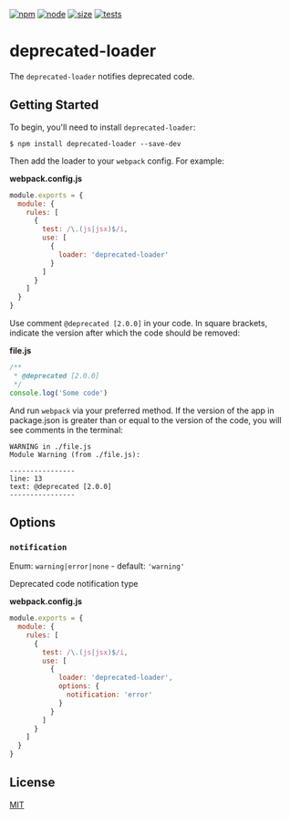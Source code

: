 [![npm][npm]][npm-url]
[![node][node]][node-url]
[![size][size]][size-url]
[![tests][tests]][tests-url]

# deprecated-loader

The `deprecated-loader` notifies deprecated code.

## Getting Started

To begin, you'll need to install `deprecated-loader`:

```console
$ npm install deprecated-loader --save-dev
```

Then add the loader to your `webpack` config. For example:

**webpack.config.js**

```js
module.exports = {
  module: {
    rules: [
      {
        test: /\.(js|jsx)$/i,
        use: [
          {
            loader: 'deprecated-loader'
          }
        ]
      }
    ]
  }
}
```

Use comment `@deprecated [2.0.0]` in your code.
In square brackets, indicate the version after which the code should be removed:

**file.js**

```js
/**
 * @deprecated [2.0.0]
 */
console.log('Some code')
```

And run `webpack` via your preferred method.
If the version of the app in package.json is greater than or equal to the version of the code,
you will see comments in the terminal:

```shell script
WARNING in ./file.js
Module Warning (from ./file.js):

----------------
line: 13
text: @deprecated [2.0.0]
----------------

```

## Options

### `notification`

Enum: `warning|error|none` - default: `'warning'`

Deprecated code notification type

**webpack.config.js**

```js
module.exports = {
  module: {
    rules: [
      {
        test: /\.(js|jsx)$/i,
        use: [
          {
            loader: 'deprecated-loader',
            options: {
              notification: 'error'
            }
          }
        ]
      }
    ]
  }
}
```

## License

[MIT](./LICENSE)

[npm]: https://img.shields.io/npm/v/file-loader.svg
[npm-url]: https://npmjs.com/package/deprecated-loader
[node]: https://img.shields.io/node/v/file-loader.svg
[node-url]: https://nodejs.org
[size]: https://img.shields.io/github/languages/code-size/novavovikov/deprecated-loader
[size-url]: https://github.com/novavovikov/deprecated-loader/tree/master/lib
[tests]: https://img.shields.io/github/workflow/status/novavovikov/deprecated-loader/test?label=tests
[tests-url]: https://github.com/novavovikov/deprecated-loader/actions?query=workflow%3Atest
